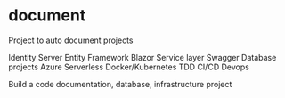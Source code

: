 # document
Project to auto document projects


Identity Server
Entity Framework
Blazor
Service layer
Swagger
Database projects
Azure Serverless 
Docker/Kubernetes
TDD
CI/CD
Devops

Build a code documentation, database, infrastructure project

